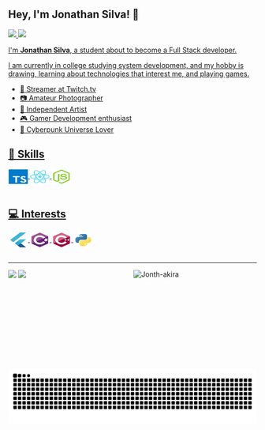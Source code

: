## Hey, I'm Jonathan Silva! 👋

<div>
  <a href="https://github.com/eezyjb">
     <img height="225em" src="https://github-readme-stats.vercel.app/api/top-langs/?username=JonathSilva&theme=yeblu"/>
    <img height="225em" src="https://github-readme-stats.vercel.app/api?username=JonathSilva&show_icons=true&theme=yeblu"/>
<div>
 
  
I'm **Jonathan Silva**, a student about to become a Full Stack developer.

I am currently in college studying system development, and my hobby is drawing, learning about technologies that interest me, and playing games.

- 🔮 Streamer at Twitch.tv
- 📷 Amateur Photographer
- 🎨 Independent Artist
- 🎮 Gamer Development enthusiast
- 🤖 Cyberpunk Universe Lover

 
 ## 🔨 Skills
 
<div style="display: inline_block">
  <img align="center" alt="Jonth-Ts" height="30" width="40" src="https://raw.githubusercontent.com/devicons/devicon/master/icons/typescript/typescript-plain.svg"/>
  <img align="center" alt="Jonth-React" height="30" width="40" src="https://raw.githubusercontent.com/devicons/devicon/master/icons/react/react-original.svg"/>
  <img align="center" alt="Jonth-React" height="30" width="40" src="https://raw.githubusercontent.com/devicons/devicon/master/icons/nodejs/nodejs-original.svg"/>
</div><br>
  
  ## 💻 Interests
  
<div style="display: inline_block">
  <img align="center" alt="Jonth-Flutter" height="30" width="40" src="https://raw.githubusercontent.com/devicons/devicon/master/icons/flutter/flutter-original.svg"/>
  <img align="center" alt="Jonth-Csharp" height="30" width="40" src="https://raw.githubusercontent.com/devicons/devicon/master/icons/csharp/csharp-original.svg"/>
  <img align="center" alt="Jonth-C++" height="30" width="40" src="https://raw.githubusercontent.com/devicons/devicon/master/icons/cplusplus/cplusplus-original.svg"/>
  <img align="center" alt="Jonth-Python" height="30" width="40" src="https://raw.githubusercontent.com/devicons/devicon/master/icons/python/python-original.svg"/>
  </div><br>
<hr/>
  <img align="right" alt="Jonth-akira" height="200" width="250" src="https://media.giphy.com/media/26h0rcFBZRm2epqA8/giphy.gif">
  
  <div>
  <a href = "mailto: jonathansilvadacostalima@gmail.com"><img src="https://img.shields.io/badge/-Gmail-%23EA4335?style=for-the-badge&logo=gmail&logoColor=white" target="_blank"></a>
  <a href="https://www.linkedin.com/in/jonathsilva/" target="_blank"><img src="https://img.shields.io/badge/-LinkedIn-%230077B5?style=for-the-badge&logo=linkedin&logoColor=white" target="_blank"></a>
  <div>
    
   ![Snake animation](https://github.com/JonathSilva/JonathSilva/blob/output/github-contribution-grid-snake.svg)
    

